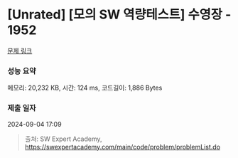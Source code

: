 # [Unrated] [모의 SW 역량테스트] 수영장 - 1952 

[문제 링크](https://swexpertacademy.com/main/code/problem/problemDetail.do?contestProbId=AV5PpFQaAQMDFAUq) 

### 성능 요약

메모리: 20,232 KB, 시간: 124 ms, 코드길이: 1,886 Bytes

### 제출 일자

2024-09-04 17:09



> 출처: SW Expert Academy, https://swexpertacademy.com/main/code/problem/problemList.do